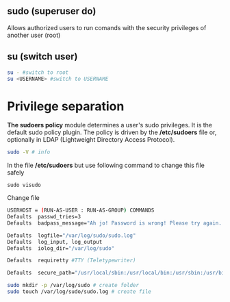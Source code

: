 ## sudo (superuser do)
Allows authorized users to run comands with the security privileges of another user (root)

## su (switch user)
```bash
su - #switch to root
su <USERNAME> #switch to USERNAME
```

# Privilege separation
**The sudoers policy** module determines a user's sudo privileges.
It is the default sudo policy plugin.
The policy is driven by the **/etc/sudoers** file or, optionally in LDAP (Lightweight Directory Access Protocol).

```bash
sudo -V # info
```

In the file **/etc/sudoers** but use following command to change this file safely
```
sudo visudo
```

Change file

```bash
USERHOST = (RUN-AS-USER : RUN-AS-GROUP) COMMANDS
Defaults  passwd_tries=3
Defaults  badpass_message="Ah jo! Password is wrong! Please try again. "

Defaults  logfile="/var/log/sudo/sudo.log"
Defaults  log_input, log_output
Defaults  iolog_dir="/var/log/sudo"

Defaults  requiretty #TTY (Teletypewriter)

Defaults  secure_path="/usr/local/sbin:/usr/local/bin:/usr/sbin:/usr/bin:/sbin:/bin:/snap/bin"
```

```bash
sudo mkdir -p /var/log/sudo # create folder
sudo touch /var/log/sudo/sudo.log # create file
```
